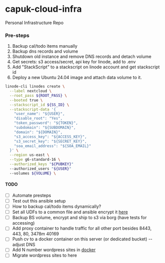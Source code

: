 # capuk-cloud-infra
Personal Infrastructure Repo
### Pre-steps
1. Backup cal/todo items manually
2. Backup dns records and volume
3. Shutdown old instance and remove DNS records and detach volume
4. Get secrets: s3 access/secret, api key for linode, add to .env
5. Add "StackScript" to a stackscript on linode account and get stackscript id
6. Deploy a new Ubuntu 24.04 image and attach data volume to it.

``` bash
linode-cli linodes create \
  --label nextcloud \
  --root_pass ${ROOT_PASS} \
  --booted true \
  --stackscript_id ${SS_ID} \
  --stackscript-data '{
    "user_name": "${USER}",
    "disable_root": "Yes",
    "token_password": "${TOKEN}",
    "subdomain": "${SUBDOMAIN}",
    "domain": "${DOMAIN}",
    "s3_access_key": "${ACCESS_KEY}",
    "s3_secret_key": "${SECRET_KEY}",
    "soa_email_address": "${SOA_EMAIL}"
  }' \
  --region us-east \
  --type g6-standard-16 \
  --authorized_keys "${PUBKEY}"
  --authorized_users "${USER}"
  --volumes ${VOLUME} \ 
```

#### TODO
- [ ] Automate presteps
- [ ] Test out this ansible setup
- [ ] How to backup cal/todo items dynamically?
- [ ] Set all UDFs to a common file and ansible encrypt it [here](https://github.com/christinepuk/capuk-infra/blob/main/nextcloud/group_vars/linode/secret_vars.yml)
- [ ] Backup BS volume, encrypt and ship to s3 via borg (have tests for accessing)
- [ ] Add proxy container to handle traffic for all other port besides 8443, 443, 80, 3478m 40169
- [ ] Push cv to a docker container on this server (or dedicated bucket) -- adjust DNS
- [ ] Add N number wordpress sites in [docker](https://www.docker.com/blog/how-to-dockerize-wordpress/)
- [ ] Migrate wordpress sites to here

